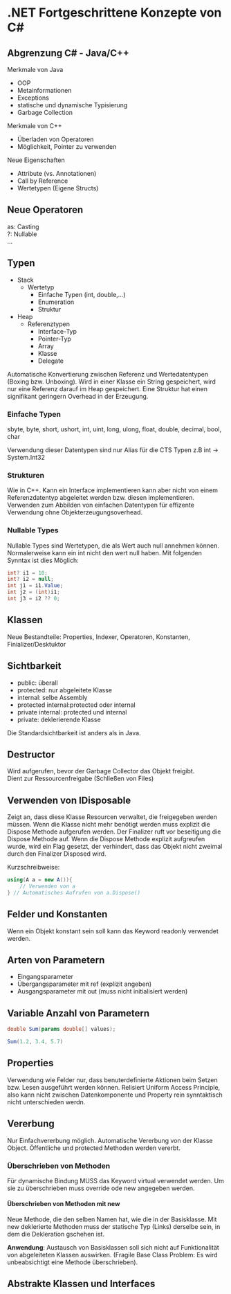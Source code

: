 # .NET Fortgeschrittene Konzepte von C\#

## Abgrenzung C# - Java/C++

Merkmale von Java

* OOP
* Metainformationen
* Exceptions
* statische und dynamische Typisierung
* Garbage Collection

Merkmale von C++

* Überladen von Operatoren
* Möglichkeit, Pointer zu verwenden

Neue Eigenschaften

* Attribute (vs. Annotationen)
* Call by Reference
* Wertetypen (Eigene Structs)

## Neue Operatoren

as: Casting  
?: Nullable  
...

## Typen

* Stack
  * Wertetyp
    * Einfache Typen (int, double,...)
    * Enumeration
    * Struktur
* Heap
  * Referenztypen
    * Interface-Typ
    * Pointer-Typ
    * Array
    * Klasse
    * Delegate

Automatische Konvertierung zwischen Referenz und Wertedatentypen (Boxing bzw. Unboxing). Wird in einer Klasse ein String gespeichert, wird nur eine Referenz darauf im Heap gespeichert. Eine Struktur hat einen signifikant geringern Overhead in der Erzeugung.

### Einfache Typen

sbyte, byte, short, ushort, int, uint, long, ulong, float, double, decimal, bool, char

Verwendung dieser Datentypen sind nur Alias für die CTS Typen z.B int -> System.Int32

### Strukturen

Wie in C++. Kann ein Interface implementieren kann aber nicht von einem Referenzdatentyp abgeleitet werden bzw. diesen implementieren. Verwenden zum Abbilden von einfachen Datentypen für effizente Verwendung ohne Objekterzeugungsoverhead.

### Nullable Types

Nullable Types sind Wertetypen, die als Wert auch null annehmen können.
Normalerweise kann ein int nicht den wert null haben. Mit folgenden Synntax ist dies Möglich:

```csharp
int? i1 = 10;
int? i2 = null;
int j1 = i1.Value;
int j2 = (int)i1;
int j3 = i2 ?? 0;
```

## Klassen

Neue Bestandteile: Properties, Indexer, Operatoren, Konstanten, Finializer/Desktuktor

## Sichtbarkeit

* public: überall
* protected: nur abgeleitete Klasse
* internal: selbe Assembly
* protected internal:protected oder internal
* private internal: protected und internal
* private: deklerierende Klasse

Die Standardsichtbarkeit ist anders als in Java.

## Destructor

Wird aufgerufen, bevor der Garbage Collector das Objekt freigibt.  
Dient zur Ressourcenfreigabe (Schließen von Files)

## Verwenden von IDisposable

Zeigt an, dass diese Klasse Resourcen verwaltet, die freigegeben werden müssen. Wenn die Klasse nicht mehr benötigt werden muss explizit die Dispose Methode aufgerufen werden. Der Finalizer ruft vor beseitigung die Dispose Methode auf. Wenn die Dispose Methode explizit aufgreufen wurde, wird ein Flag gesetzt, der verhindert, dass das Objekt nicht zweimal durch den Finalizer Disposed wird.

Kurzschreibweise:

```csharp
using(A a = new A()){
    // Verwenden von a
} // Automatisches Aufrufen von a.Dispose()
```

## Felder und Konstanten

Wenn ein Objekt konstant sein soll kann das Keyword readonly verwendet werden.

## Arten von Parametern

* Eingangsparameter
* Übergangsparameter mit ref (explizit angeben)
* Ausgangsparameter mit out (muss nicht initialisiert werden)

## Variable Anzahl von Parametern

```csharp
double Sum(params double[] values);

Sum(1.2, 3.4, 5.7)

```

## Properties

Verwendung wie Felder nur, dass benuterdefinierte Aktionen beim Setzen bzw. Lesen ausgeführt werden können. Relisiert Uniform Access Principle, also kann nicht zwischen Datenkomponente und Property rein synntaktisch nicht unterschieden werdn.

## Vererbung

Nur Einfachvererbung möglich. Automatische Vererbung von der Klasse Object. Öffentliche und protected Methoden werden vererbt.

### Überschrieben von Methoden

Für dynamische Bindung MUSS das Keyword virtual verwendet werden. Um sie zu überschrieben muss override ode new angegeben werden.

#### Überschrieben von Methoden mit new

Neue Methode, die den selben Namen hat, wie die in der Basisklasse.
Mit new deklerierte Methoden muss der statische Typ (Links) derselbe sein, in dem die Dekleration gschehen ist.

**Anwendung**: Austausch von Basisklassen soll sich nicht auf Funktionalität von abgeleiteten Klassen auswirken. (Fragile Base Class Problem: Es wird unbeabsichtigt eine Methode überschrieben).

## Abstrakte Klassen und Interfaces